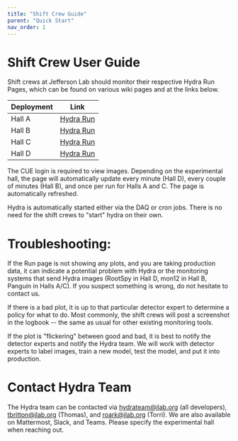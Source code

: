 ```yaml
---
title: "Shift Crew Guide"
parent: "Quick Start"
nav_order: 1
---
```


# Shift Crew User Guide

Shift crews at Jefferson Lab should monitor their respective Hydra Run Pages, which can be found on various wiki pages and at the links below. 

| Deployment  | Link                                   |
|-------------|----------------------------------------|
| Hall A      | [Hydra Run](https://epsciweb.jlab.org/sbs_hydra) |
| Hall B      | [Hydra Run](https://epsciweb.jlab.org/clas_hydra) |
| Hall C      | [Hydra Run](https://epsciweb.jlab.org/hallc_hydra) |
| Hall D      | [Hydra Run](https://epsciweb.jlab.org/gluex_hydra) |

The CUE login is required to view images. Depending on the experimental hall, the page will automatically update every minute (Hall D), every couple of minutes (Hall B), and once per run for Halls A and C. The page is automatically refreshed. 

Hydra is automatically started either via the DAQ or cron jobs. There is no need for the shift crews to "start" hydra on their own. 

# Troubleshooting: 

If the Run page is not showing any plots, and you are taking production data, it can indicate a potential problem with Hydra or the monitoring systems that send Hydra images (RootSpy in Hall D, mon12 in Hall B, Panguin in Halls A/C). If you suspect something is wrong, do not hesitate to contact us. 

If there is a bad plot, it is up to that particular detector expert to determine a policy for what to do. Most commonly, the shift crews will post a screenshot in the logbook -- the same as usual for other existing monitoring tools. 

If the plot is "flickering" between good and bad, it is best to notify the detector experts and notify the Hydra team. We will work with detector experts to label images, train a new model, test the model, and put it into production. 

# Contact Hydra Team

The Hydra team can be contacted via hydrateam@jlab.org (all developers), tbritton@jlab.org (Thomas), and roark@jlab.org (Torri). We are also available on Mattermost, Slack, and Teams. Please specify the experimental hall when reaching out. 
